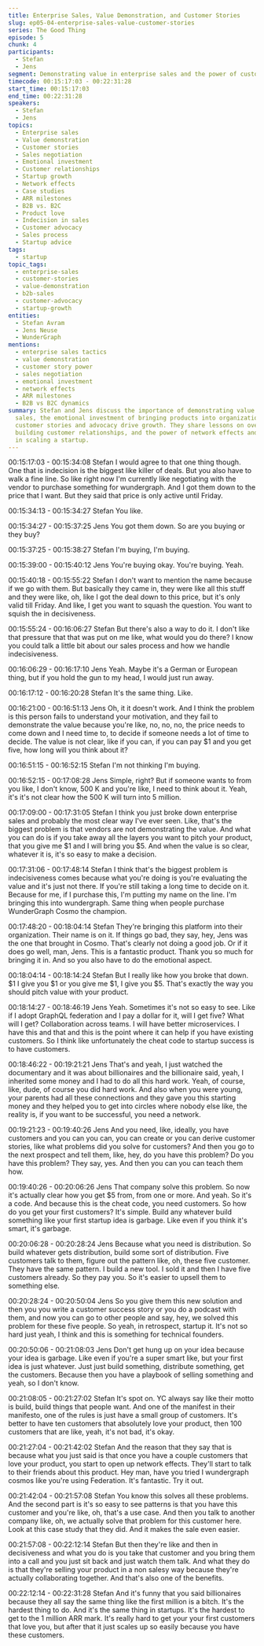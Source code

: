 ```yaml
---
title: Enterprise Sales, Value Demonstration, and Customer Stories
slug: ep05-04-enterprise-sales-value-customer-stories
series: The Good Thing
episode: 5
chunk: 4
participants:
  - Stefan
  - Jens
segment: Demonstrating value in enterprise sales and the power of customer stories
timecode: 00:15:17:03 - 00:22:31:28
start_time: 00:15:17:03
end_time: 00:22:31:28
speakers:
  - Stefan
  - Jens
topics:
  - Enterprise sales
  - Value demonstration
  - Customer stories
  - Sales negotiation
  - Emotional investment
  - Customer relationships
  - Startup growth
  - Network effects
  - Case studies
  - ARR milestones
  - B2B vs. B2C
  - Product love
  - Indecision in sales
  - Customer advocacy
  - Sales process
  - Startup advice
tags:
  - startup
topic_tags:
  - enterprise-sales
  - customer-stories
  - value-demonstration
  - b2b-sales
  - customer-advocacy
  - startup-growth
entities:
  - Stefan Avram
  - Jens Neuse
  - WunderGraph
mentions:
  - enterprise sales tactics
  - value demonstration
  - customer story power
  - sales negotiation
  - emotional investment
  - network effects
  - ARR milestones
  - B2B vs B2C dynamics
summary: Stefan and Jens discuss the importance of demonstrating value in enterprise
  sales, the emotional investment of bringing products into organizations, and how
  customer stories and advocacy drive growth. They share lessons on overcoming indecision,
  building customer relationships, and the power of network effects and case studies
  in scaling a startup.
---
```


00:15:17:03 - 00:15:34:08
Stefan
I would agree to that one thing though. One that is indecision is the biggest like killer of deals.
But you also have to walk a fine line. So like right now I'm currently like negotiating with the
vendor to purchase something for wundergraph. And I got them down to the price that I want.
But they said that price is only active until Friday.

00:15:34:13 - 00:15:34:27
Stefan
You like.

00:15:34:27 - 00:15:37:25
Jens
You got them down. So are you buying or they buy?

00:15:37:25 - 00:15:38:27
Stefan
I'm buying, I'm buying.

00:15:39:00 - 00:15:40:12
Jens
You're buying okay. You're buying. Yeah.

00:15:40:18 - 00:15:55:22
Stefan
I don't want to mention the name because if we go with them. But basically they came in, they
were like all this stuff and they were like, oh, like I got the deal down to this price, but it's only
valid till Friday. And like, I get you want to squash the question. You want to squish the in
decisiveness.

00:15:55:24 - 00:16:06:27
Stefan
But there's also a way to do it. I don't like that pressure that that was put on me like, what would
you do there? I know you could talk a little bit about our sales process and how we handle
indecisiveness.

00:16:06:29 - 00:16:17:10
Jens
Yeah. Maybe it's a German or European thing, but if you hold the gun to my head, I would just
run away.

00:16:17:12 - 00:16:20:28
Stefan
It's the same thing. Like.

00:16:21:00 - 00:16:51:13
Jens
Oh, it it doesn't work. And I think the problem is this person fails to understand your motivation,
and they fail to demonstrate the value because you're like, no, no, no, the price needs to come
down and I need time to, to decide if someone needs a lot of time to decide. The value is not
clear, like if you can, if you can pay $1 and you get five, how long will you think about it?

00:16:51:15 - 00:16:52:15
Stefan
I'm not thinking I'm buying.

00:16:52:15 - 00:17:08:28
Jens
Simple, right? But if someone wants to from you like, I don't know, 500 K and you're like, I need
to think about it. Yeah, it's it's not clear how the 500 K will turn into 5 million.

00:17:09:00 - 00:17:31:05
Stefan
I think you just broke down enterprise sales and probably the most clear way I've ever seen.
Like, that's the biggest problem is that vendors are not demonstrating the value. And what you
can do is if you take away all the layers you want to pitch your product, that you give me $1 and
I will bring you $5. And when the value is so clear, whatever it is, it's so easy to make a decision.

00:17:31:06 - 00:17:48:14
Stefan
I think that's the biggest problem is indecisiveness comes because what you're doing is you're
evaluating the value and it's just not there. If you're still taking a long time to decide on it.
Because for me, if I purchase this, I'm putting my name on the line. I'm bringing this into
wundergraph. Same thing when people purchase WunderGraph Cosmo the champion.

00:17:48:20 - 00:18:04:14
Stefan
They're bringing this platform into their organization. Their name is on it. If things go bad, they
say, hey, Jens was the one that brought in Cosmo. That's clearly not doing a good job. Or if it
does go well, man, Jens. This is a fantastic product. Thank you so much for bringing it in. And
so you also have to do the emotional aspect.

00:18:04:14 - 00:18:14:24
Stefan
But I really like how you broke that down. $1 I give you $1 or you give me $1, I give you $5.
That's exactly the way you should pitch value with your product.

00:18:14:27 - 00:18:46:19
Jens
Yeah. Sometimes it's not so easy to see. Like if I adopt GraphQL federation and I pay a dollar
for it, will I get five? What will I get? Collaboration across teams. I will have better microservices.
I have this and that and this is the point where it can help if you have existing customers. So I
think like unfortunately the cheat code to startup success is to have customers.

00:18:46:22 - 00:19:21:21
Jens
That's and yeah, I just watched the documentary and it was about billionaires and the billionaire
said, yeah, I inherited some money and I had to do all this hard work. Yeah, of course, like,
dude, of course you did hard work. And also when you were young, your parents had all these
connections and they gave you this starting money and they helped you to get into circles where
nobody else like, the reality is, if you want to be successful, you need a network.

00:19:21:23 - 00:19:40:26
Jens
And you need, like, ideally, you have customers and you can you can, you can create or you
can derive customer stories, like what problems did you solve for customers? And then you go
to the next prospect and tell them, like, hey, do you have this problem? Do you have this
problem? They say, yes. And then you can you can teach them how.

00:19:40:26 - 00:20:06:26
Jens
That company solve this problem. So now it's actually clear how you get $5 from, from one or
more. And yeah. So it's a code. And because this is the cheat code, you need customers. So
how do you get your first customers? It's simple. Build any whatever build something like your
first startup idea is garbage. Like even if you think it's smart, it's garbage.

00:20:06:28 - 00:20:28:24
Jens
Because what you need is distribution. So build whatever gets distribution, build some sort of
distribution. Five customers talk to them, figure out the pattern like, oh, these five customer.
They have the same pattern. I build a new tool. I sold it and then I have five customers already.
So they pay you. So it's easier to upsell them to something else.

00:20:28:24 - 00:20:50:04
Jens
So you give them this new solution and then you you write a customer success story or you do
a podcast with them, and now you can go to other people and say, hey, we solved this problem
for these five people. So yeah, in retrospect, startup it. It's not so hard just yeah, I think and this
is something for technical founders.

00:20:50:06 - 00:21:08:03
Jens
Don't get hung up on your idea because your idea is garbage. Like even if you're a super smart
like, but your first idea is just whatever. Just just build something, distribute something, get the
customers. Because then you have a playbook of selling something and yeah, so I don't know.

00:21:08:05 - 00:21:27:02
Stefan
It's spot on. YC always say like their motto is build, build things that people want. And one of the
manifest in their manifesto, one of the rules is just have a small group of customers. It's better to
have ten customers that absolutely love your product, then 100 customers that are like, yeah,
it's not bad, it's okay.

00:21:27:04 - 00:21:42:02
Stefan
And the reason that they say that is because what you just said is that once you have a couple
customers that love your product, you start to open up network effects. They'll start to talk to
their friends about this product. Hey man, have you tried I wundergraph cosmos like you're
using Federation. It's fantastic. Try it out.

00:21:42:04 - 00:21:57:08
Stefan
You know this solves all these problems. And the second part is it's so easy to see patterns is
that you have this customer and you're like, oh, that's a use case. And then you talk to another
company like, oh, we actually solve that problem for this customer here. Look at this case study
that they did. And it makes the sale even easier.

00:21:57:08 - 00:22:12:14
Stefan
But then they're like and then in decisiveness and what you do is you take that customer and
you bring them into a call and you just sit back and just watch them talk. And what they do is
that they're selling your product in a non salesy way because they're actually collaborating
together. And that's also one of the benefits.

00:22:12:14 - 00:22:31:28
Stefan
And it's funny that you said billionaires because they all say the same thing like the first million
is a bitch. It's the hardest thing to do. And it's the same thing in startups. It's the hardest to get to
the 1 million ARR mark. It's really hard to get your your first customers that love you, but after
that it just scales up so easily because you have these customers.